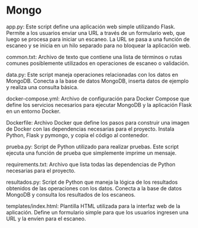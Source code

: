 # Mongo

app.py:
Este script define una aplicación web simple utilizando Flask. Permite a los usuarios enviar una URL a través de un formulario web, que luego se procesa para iniciar un escaneo. La URL se pasa a una función de escaneo y se inicia en un hilo separado para no bloquear la aplicación web.

common.txt:
Archivo de texto que contiene una lista de términos o rutas comunes posiblemente utilizados en operaciones de escaneo o validación.

data.py:
Este script maneja operaciones relacionadas con los datos en MongoDB. Conecta a la base de datos MongoDB, inserta datos de ejemplo y realiza una consulta básica.

docker-compose.yml:
Archivo de configuración para Docker Compose que define los servicios necesarios para ejecutar MongoDB y la aplicación Flask en un entorno Docker.

Dockerfile:
Archivo Docker que define los pasos para construir una imagen de Docker con las dependencias necesarias para el proyecto. Instala Python, Flask y pymongo, y copia el código al contenedor.

prueba.py:
Script de Python utilizado para realizar pruebas. Este script ejecuta una función de prueba que simplemente imprime un mensaje.

requirements.txt:
Archivo que lista todas las dependencias de Python necesarias para el proyecto.

resultados.py:
Script de Python que maneja la lógica de los resultados obtenidos de las operaciones con los datos. Conecta a la base de datos MongoDB y consulta los resultados de los escaneos.

templates/index.html:
Plantilla HTML utilizada para la interfaz web de la aplicación. Define un formulario simple para que los usuarios ingresen una URL y la envíen para el escaneo.
